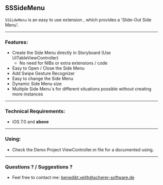 ## SSSideMenu
`SSSideMenu` is an easy to use extension , which provides a 'Slide-Out Side Menu'.
____
### Features:
* Create the Side Menu directly in Storyboard (Use UITableViewController)
    * No need for NIBs or extra extensions / code
* Easy to Open / Close the Side Menu
* Add Swipe Gesture Recognizer
* Easy to change the Side Menu
* Dynamic Side Menu size
* Multiple Side Menu´s for different situations possible without creating more instances

____

### Technical Requirements:
* iOS 7.0 and **above**

___

### Using:
* Check the Demo Project ViewController.m file for a documented using.

____

### Questions ? / Suggestions ?
* Feel free to contact me: benedikt.veith@scherer-software.de

